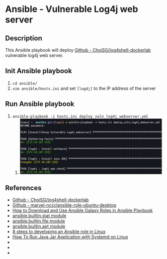# Ansible - Vulnerable Log4j web server
## Description
This Ansible playbook will deploy [Github - ChoiSG/log4shell-dockerlab](https://github.com/ChoiSG/log4shell-dockerlab) vulnerable log4j web server.


## Init Ansible playbook
1. `cd ansible/`
1. `vim ansible/hosts.ini` and set `[log4j]` to the IP address of the server

## Run Ansible playbook
1. `ansible-playbook -i hosts.ini deploy_vuln_log4j_webserver.yml`
    1. ![ansible_deploy_vuln_log4j_webserver](../.img/ansible_deploy_vuln_log4j_webserver.png)

## References
* [Github - ChoiSG/log4shell-dockerlab](https://github.com/ChoiSG/log4shell-dockerlab)
* [Github - marvel-nccr/ansible-role-ubuntu-desktop](https://github.com/marvel-nccr/ansible-role-ubuntu-desktop/blob/master/tasks/main.yml)
* [How to Download and Use Ansible Galaxy Roles in Ansible Playbook](https://www.linuxtechi.com/use-ansible-galaxy-roles-ansible-playbook/)
* [ansible.builtin.stat module](https://docs.ansible.com/ansible/latest/collections/ansible/builtin/stat_module.html)
* [ansible.builtin.file module](https://docs.ansible.com/ansible/latest/collections/ansible/builtin/file_module.html)
* [ansible.builtin.apt module](https://docs.ansible.com/ansible/latest/collections/ansible/builtin/apt_module.html)
* [8 steps to developing an Ansible role in Linux](https://www.redhat.com/sysadmin/developing-ansible-role)
* [How To Run Java Jar Application with Systemd on Linux](https://computingforgeeks.com/how-to-run-java-jar-application-with-systemd-on-linux/)
* []()
* []()
* []()

